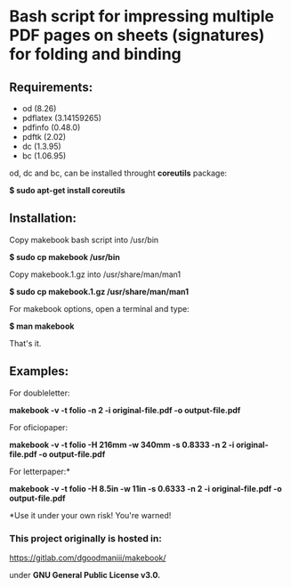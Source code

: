 # Bash script for impressing multiple PDF pages on sheets (signatures) for folding and binding

## Requirements:

- od (8.26) 
- pdflatex (3.14159265)
- pdfinfo (0.48.0)
- pdftk (2.02)
- dc (1.3.95)
- bc (1.06.95)

od, dc and bc, can be installed throught **coreutils** package:

**$ sudo apt-get install coreutils**

## Installation:

Copy makebook bash script into /usr/bin

**$ sudo cp makebook /usr/bin**

Copy makebook.1.gz into /usr/share/man/man1

**$ sudo cp makebook.1.gz /usr/share/man/man1**

For makebook options, open a terminal and type:

**$ man makebook**

That's it.

## Examples:

For doubleletter:

**makebook -v -t folio -n 2 -i original-file.pdf -o output-file.pdf**

For oficiopaper:

**makebook -v -t folio -H 216mm -w 340mm -s 0.8333 -n 2 -i original-file.pdf -o output-file.pdf**

For letterpaper:*

**makebook -v -t folio -H 8.5in -w 11in -s 0.6333 -n 2 -i original-file.pdf -o output-file.pdf**

*Use it under your own risk! You're warned!

### This project originally is hosted in:

https://gitlab.com/dgoodmaniii/makebook/

under **GNU General Public License v3.0.**
